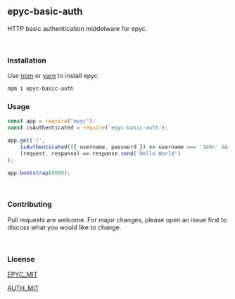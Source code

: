 
## **epyc-basic-auth**

HTTP basic authentication middelware for epyc.

<br/>

### **Installation**

Use [npm](https://www.npmjs.com/) or [yarn](https://classic.yarnpkg.com/en/) to install epyc.

```bash
npm i epyc-basic-auth
```

### **Usage**

```javascript
const app = require("epyc");
const isAuthenticated = require('epyc-basic-auth');

app.get('/', 
    isAuthenticated(({ username, password }) => username === 'John' && ...) 
    (request, response) => response.send('Hello World')
);

app.bootstrap(8080);
```
<br/>

### **Contributing**
Pull requests are welcome. For major changes, please open an issue first to discuss what you would like to change.

<br/>

### **License**
[EPYC_MIT](https://github.com/erwinkulasic/epyc/blob/master/LICENSE)

[AUTH_MIT](https://github.com/erwinkulasic/epyc-basic-auth/blob/master/LICENSE)